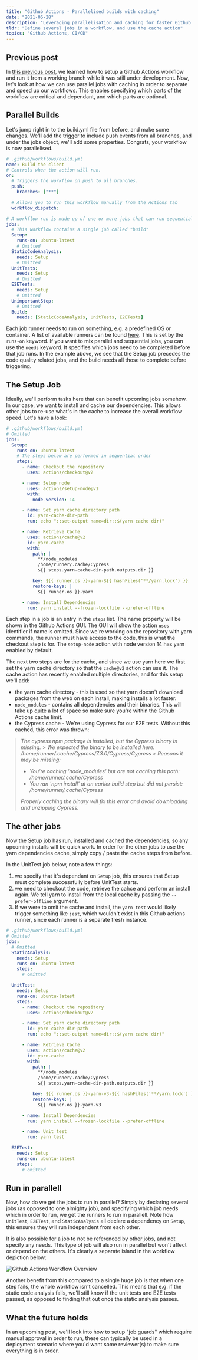 ```yaml
---
title: "Github Actions - Parallelised builds with caching"
date: "2021-06-28"
description: "Leveraging parallelisation and caching for faster Github Actions Workflows"
tldr: "Define several jobs in a workflow, and use the cache action"
topics: "Github Actions, CI/CD"
---
```


## Previous post

In [this previous post](/posts/github-actions), we learned how to setup a Github Actions workflow and run it from a working branch while it was still under development. Now, let's look at how we can use parallel jobs with caching in order to separate and speed up our workflows. This enables specifying which parts of the workflow are critical and dependant, and which parts are optional.

## Parallel Builds

Let's jump right in to the build.yml file from before, and make some changes. We'll add the trigger to include push events from all branches, and under the jobs object, we'll add some properties. Congrats, your workflow is now parallelised.

```yml
# .github/workflows/build.yml
name: Build the client
# Controls when the action will run.
on:
  # Triggers the workflow on push to all branches.
  push:
    branches: ["**"]

  # Allows you to run this workflow manually from the Actions tab
  workflow_dispatch:

# A workflow run is made up of one or more jobs that can run sequentially or in parallel
jobs:
  # This workflow contains a single job called "build"
  Setup:
    runs-on: ubuntu-latest
    # Omitted
  StaticCodeAnalysis:
    needs: Setup
    # Omitted
  UnitTests:
    needs: Setup
    # Omitted
  E2ETests:
    needs: Setup
    # Omitted
  UnimportantStep:
    # Omitted
  Build:
    needs: [StaticCodeAnalysis, UnitTests, E2ETests]
```

Each job runner needs to run on something, e.g. a predefined OS or container. A list of available runners can be found [here](https://docs.github.com/en/actions/using-github-hosted-runners/about-github-hosted-runners#supported-runners-and-hardware-resources). This is set by the `runs-on` keyword. If you want to mix parallel and sequential jobs, you can use the `needs` keyword. It specifies which jobs need to be completed before that job runs. In the example above, we see that the Setup job precedes the code quality related jobs, and the build needs all those to complete before triggering.

## The Setup Job

Ideally, we'll perform tasks here that can benefit upcoming jobs somehow. In our case, we want to install and cache our dependencies. This allows other jobs to re-use what's in the cache to increase the overall workflow speed. Let's have a look:

```yml
# .github/workflows/build.yml
# Omitted
jobs:
  Setup:
    runs-on: ubuntu-latest
    # The steps below are performed in sequential order
    steps:
      - name: Checkout the repository
        uses: actions/checkout@v2

      - name: Setup node
        uses: actions/setup-node@v1
        with:
          node-version: 14

      - name: Set yarn cache directory path
        id: yarn-cache-dir-path
        run: echo "::set-output name=dir::$(yarn cache dir)"

      - name: Retrieve Cache
        uses: actions/cache@v2
        id: yarn-cache
        with:
          path: |
            **/node_modules
            /home/runner/.cache/Cypress
            ${{ steps.yarn-cache-dir-path.outputs.dir }}

          key: ${{ runner.os }}-yarn-${{ hashFiles('**/yarn.lock') }}
          restore-keys: |
            ${{ runner.os }}-yarn

      - name: Install Dependencies
        run: yarn install --frozen-lockfile --prefer-offline
```

Each step in a job is an entry in the `steps` list. The name property will be shown in the Github Actions GUI. The GUI will show the action `uses` identifier if name is omitted. Since we're working on the repository with yarn commands, the runner must have access to the code, this is what the checkout step is for. The `setup-node` action with node version 14 has yarn enabled by default.

The next two steps are for the cache, and since we use yarn here we first set the yarn cache directory so that the `cache@v2` action can use it. The cache action has recently enabled multiple directories, and for this setup we'll add:

- the yarn cache directory - this is used so that yarn doesn't download packages from the web on each install, making installs a lot faster.
- `node_modules` - contains all dependencies and their binaries. This will take up quite a lot of space so make sure you're within the Github Actions cache limit.
- the Cypress cache - We're using Cypress for our E2E tests. Without this cached, this error was thrown:

> _The cypress npm package is installed, but the Cypress binary is missing._ > _We expected the binary to be installed here: /home/runner/.cache/Cypress/7.3.0/Cypress/Cypress_ > _Reasons it may be missing:_
>
> - _You're caching 'node_modules' but are not caching this path: /home/runner/.cache/Cypress_
> - _You ran 'npm install' at an earlier build step but did not persist: /home/runner/.cache/Cypress_
>
> _Properly caching the binary will fix this error and avoid downloading and unzipping Cypress._

## The other jobs

Now the Setup job has run, installed and cached the dependencies, so any upcoming installs will be quick work. In order for the other jobs to use the yarn dependencies cache, simply copy / paste the cache steps from before.

In the UnitTest job below, note a few things:

1. we specify that it's dependant on `Setup` job, this ensures that Setup must complete successfully before UnitTest starts.
2. we need to checkout the code, retrieve the cahce and perform an install again. We tell yarn to install from the local cache by passing the `--prefer-offline` argument.
3. If we were to omit the cache and install, the `yarn test` would likely trigger something like `jest`, which wouldn't exist in this Github actions runner, since each runner is a separate fresh instance.

```yml
# .github/workflows/build.yml
# Omitted
jobs:
  # Omitted
  StaticAnalysis:
    needs: Setup
    runs-on: ubuntu-latest
    steps:
      # omitted

  UnitTest:
    needs: Setup
    runs-on: ubuntu-latest
    steps:
      - name: Checkout the repository
        uses: actions/checkout@v2

      - name: Set yarn cache directory path
        id: yarn-cache-dir-path
        run: echo "::set-output name=dir::$(yarn cache dir)"

      - name: Retrieve Cache
        uses: actions/cache@v2
        id: yarn-cache
        with:
          path: |
            **/node_modules
            /home/runner/.cache/Cypress
            ${{ steps.yarn-cache-dir-path.outputs.dir }}

          key: ${{ runner.os }}-yarn-v3-${{ hashFiles('**/yarn.lock') }}
          restore-keys: |
            ${{ runner.os }}-yarn-v3

      - name: Install Dependencies
        run: yarn install --frozen-lockfile --prefer-offline

      - name: Unit test
        run: yarn test

  E2ETest:
    needs: Setup
    runs-on: ubuntu-latest
    steps:
      # omitted
```

## Run in parallell

Now, how do we get the jobs to run in parallel? Simply by declaring several jobs (as opposed to one almighty job), and specifying which job needs which in order to run, we get the runners to run in parallell. Note how `UnitTest`, `E2ETest`, and `StaticAnalysis` all declare a dependency on `Setup`, this ensures they will run independent from each other.

It is also possible for a job to not be referenced by other jobs, and not specify any needs. This type of job will also run in parallel but won't affect or depend on the others. It's clearly a separate island in the workflow depiction below:

![Github Actions Workflow Overview](/images/github-actions-p2.png)

Another benefit from this compared to a single huge job is that when one step fails, the whole workflow isn't cancelled. This means that e.g. if the static code analysis fails, we'll still know if the unit tests and E2E tests passed, as opposed to finding that out once the static analysis passes.

## What the future holds

In an upcoming post, we'll look into how to setup "job guards" which require manual approval in order to run, these can typically be used in a deployment scenario where you'd want some reviewer(s) to make sure everything is in order.
